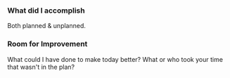 ### What did I accomplish
Both planned & unplanned.

### Room for Improvement
What could I have done to make today better?
What or who took your time that wasn't in the plan?